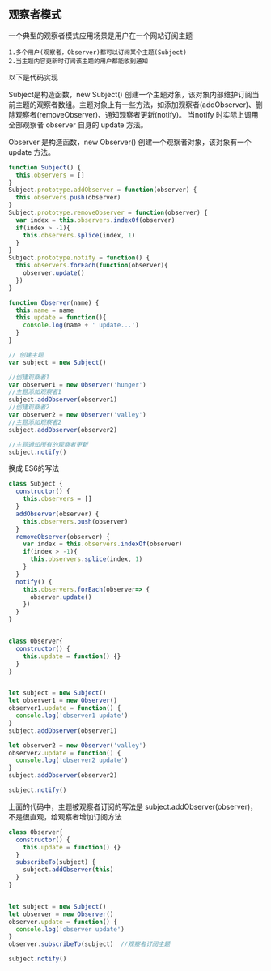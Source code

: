 ## 观察者模式
一个典型的观察者模式应用场景是用户在一个网站订阅主题

    1.多个用户(观察者，Observer)都可以订阅某个主题(Subject)
    2.当主题内容更新时订阅该主题的用户都能收到通知

以下是代码实现

Subject是构造函数，new Subject() 创建一个主题对象，该对象内部维护订阅当前主题的观察者数组。主题对象上有一些方法，如添加观察者(addObserver)、删除观察者(removeObserver)、通知观察者更新(notify)。 当notify 时实际上调用全部观察者 observer 自身的 update 方法。

Observer 是构造函数，new Observer() 创建一个观察者对象，该对象有一个 update 方法。

```javascript
function Subject() {
  this.observers = []
}
Subject.prototype.addObserver = function(observer) {
  this.observers.push(observer)
}
Subject.prototype.removeObserver = function(observer) {
  var index = this.observers.indexOf(observer)
  if(index > -1){
    this.observers.splice(index, 1)
  }
}
Subject.prototype.notify = function() {
  this.observers.forEach(function(observer){
    observer.update()
  })
}

function Observer(name) {
  this.name = name
  this.update = function(){
    console.log(name + ' update...')
  }
}  

// 创建主题
var subject = new Subject()

//创建观察者1
var observer1 = new Observer('hunger')
//主题添加观察者1
subject.addObserver(observer1)
//创建观察者2
var observer2 = new Observer('valley')
//主题添加观察者2
subject.addObserver(observer2)

//主题通知所有的观察者更新
subject.notify()
```
换成 ES6的写法

```javascript
class Subject {
  constructor() {
    this.observers = []
  }
  addObserver(observer) {
    this.observers.push(observer)
  }
  removeObserver(observer) {
    var index = this.observers.indexOf(observer)
    if(index > -1){
      this.observers.splice(index, 1)
    }
  }
  notify() {
    this.observers.forEach(observer=> {
      observer.update()
    })
  }
}


class Observer{
  constructor() {
    this.update = function() {}
  }
}  


let subject = new Subject()
let observer1 = new Observer()
observer1.update = function() {
  console.log('observer1 update')
}
subject.addObserver(observer1)

let observer2 = new Observer('valley')
observer2.update = function() {
  console.log('observer2 update')
}
subject.addObserver(observer2)

subject.notify()
```
上面的代码中，主题被观察者订阅的写法是 subject.addObserver(observer)， 不是很直观，给观察者增加订阅方法

```javascript
class Observer{
  constructor() {
    this.update = function() {}
  }
  subscribeTo(subject) {
    subject.addObserver(this)
  }
} 


let subject = new Subject()
let observer = new Observer()
observer.update = function() {
  console.log('observer update')
}
observer.subscribeTo(subject)  //观察者订阅主题

subject.notify()
```